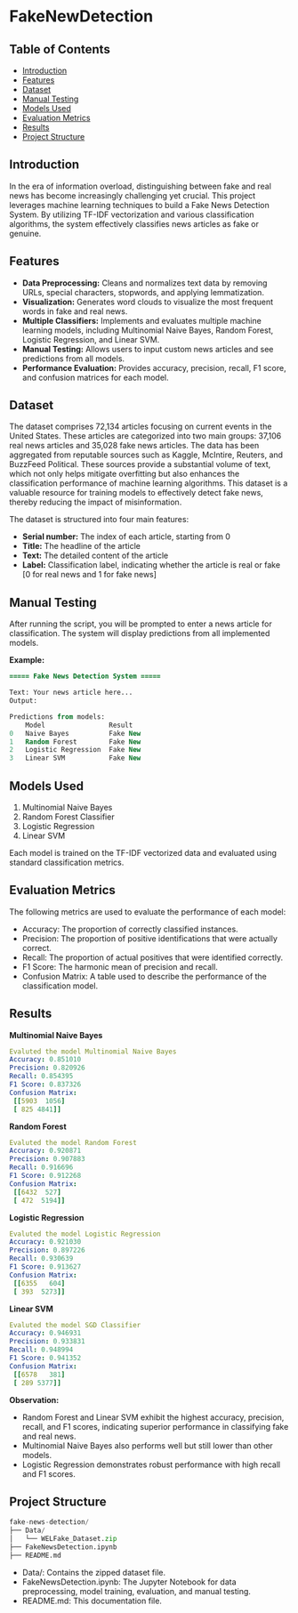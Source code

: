 # FakeNewDetection

## Table of Contents

- [Introduction](#introduction)
- [Features](#features)
- [Dataset](#dataset)
- [Manual Testing](#manual-testing)
- [Models Used](#models-used)
- [Evaluation Metrics](#evaluation-metrics)
- [Results](#results)
- [Project Structure](#project-structure)

## Introduction

In the era of information overload, distinguishing between fake and real news has become increasingly challenging yet crucial. This project leverages machine learning techniques to build a Fake News Detection System. By utilizing TF-IDF vectorization and various classification algorithms, the system effectively classifies news articles as fake or genuine.

## Features

- **Data Preprocessing:** Cleans and normalizes text data by removing URLs, special characters, stopwords, and applying lemmatization.
- **Visualization:** Generates word clouds to visualize the most frequent words in fake and real news.
- **Multiple Classifiers:** Implements and evaluates multiple machine learning models, including Multinomial Naive Bayes, Random Forest, Logistic Regression, and Linear SVM.
- **Manual Testing:** Allows users to input custom news articles and see predictions from all models.
- **Performance Evaluation:** Provides accuracy, precision, recall, F1 score, and confusion matrices for each model.

## Dataset

The dataset comprises 72,134 articles focusing on current events in the United States. These articles are categorized into two main groups: 37,106 real news articles and 35,028 fake news articles. The data has been aggregated from reputable sources such as Kaggle, McIntire, Reuters, and BuzzFeed Political. These sources provide a substantial volume of text, which not only helps mitigate overfitting but also enhances the classification performance of machine learning algorithms. This dataset is a valuable resource for training models to effectively detect fake news, thereby reducing the impact of misinformation.

The dataset is structured into four main features:

- **Serial number:** The index of each article, starting from 0
- **Title:** The headline of the article
- **Text:** The detailed content of the article
- **Label:** Classification label, indicating whether the article is real or fake [0 for real news and 1 for fake news]

## Manual Testing

After running the script, you will be prompted to enter a news article for classification. The system will display predictions from all implemented models.

**Example:**

```diff
===== Fake News Detection System =====

Text: Your news article here...
Output:
```

```sql
Predictions from models:
    Model                Result
0   Naive Bayes          Fake New
1   Random Forest        Fake New
2   Logistic Regression  Fake New
3   Linear SVM           Fake New
```

## Models Used

1. Multinomial Naive Bayes
2. Random Forest Classifier
3. Logistic Regression
4. Linear SVM

Each model is trained on the TF-IDF vectorized data and evaluated using standard classification metrics.

## Evaluation Metrics

The following metrics are used to evaluate the performance of each model:

- Accuracy: The proportion of correctly classified instances.
- Precision: The proportion of positive identifications that were actually correct.
- Recall: The proportion of actual positives that were identified correctly.
- F1 Score: The harmonic mean of precision and recall.
- Confusion Matrix: A table used to describe the performance of the classification model.

## Results

**Multinomial Naive Bayes**
```yaml
Evaluted the model Multinomial Naive Bayes
Accuracy: 0.851010
Precision: 0.820926
Recall: 0.854395
F1 Score: 0.837326
Confusion Matrix:
 [[5903  1056]
 [ 825 4841]]
 ```

**Random Forest**
```yaml
Evaluted the model Random Forest
Accuracy: 0.920871
Precision: 0.907883
Recall: 0.916696
F1 Score: 0.912268
Confusion Matrix:
 [[6432  527]
 [ 472  5194]]
 ```

**Logistic Regression**
```yaml
Evaluted the model Logistic Regression
Accuracy: 0.921030
Precision: 0.897226
Recall: 0.930639
F1 Score: 0.913627
Confusion Matrix:
 [[6355   604]
 [ 393  5273]]
 ```

**Linear SVM**
```yaml
Evaluted the model SGD Classifier
Accuracy: 0.946931
Precision: 0.933831
Recall: 0.948994
F1 Score: 0.941352
Confusion Matrix:
 [[6578   381]
 [ 289 5377]]
```

**Observation:**

- Random Forest and Linear SVM exhibit the highest accuracy, precision, recall, and F1 scores, indicating superior performance in classifying fake and real news.
- Multinomial Naive Bayes also performs well but still lower than other models.
- Logistic Regression demonstrates robust performance with high recall and F1 scores.

## Project Structure

```python
fake-news-detection/
├── Data/
│   └── WELFake_Dataset.zip
├── FakeNewsDetection.ipynb
├── README.md
```

- Data/: Contains the zipped dataset file.
- FakeNewsDetection.ipynb: The Jupyter Notebook for data preprocessing, model training, evaluation, and manual testing.
- README.md: This documentation file.